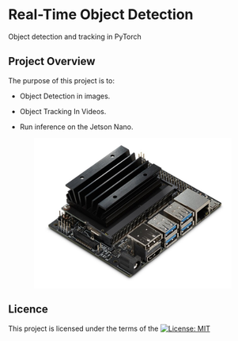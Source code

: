 # Real-Time Object Detection
Object detection and tracking in PyTorch

## Project Overview
The purpose of this project is to:

* Object Detection in images.

* Object Tracking In Videos. 

* Run inference on the Jetson Nano.

<p align="center"> <img src="Images/Jetson-Nano.jpg" align="middle" alt="Jetson_Nano" width="400px"> </p> 

## Licence
This project is licensed under the terms of the [![License: MIT](https://img.shields.io/badge/License-MIT-yellow.svg)](https://opensource.org/licenses/MIT)
